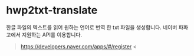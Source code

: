 # hwp2txt-translate
한글 파일의 텍스트를 읽어 원하는 언어로 번역 한 txt 파일을 생성합니다.
네이버 파파고에서 지원하는 API를 이용합니다. 
> https://developers.naver.com/apps/#/register <
